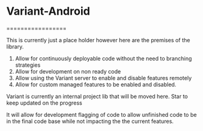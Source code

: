 # Variant-Android

=================

This is currently just a place holder however here are the premises of the library.
1. Allow for continuously deployable code without the need to branching strategies
2. Allow for development on non ready code
3. Allow using the Variant server to enable and disable features remotely
4. Allow for custom managed features to be enabled and disabled.


Variant is currently an internal project lib that will be moved here.  Star to keep updated on the progress

It will allow for development flagging of code to allow unfinished code to be in the final code base
while not impacting the the current features.

